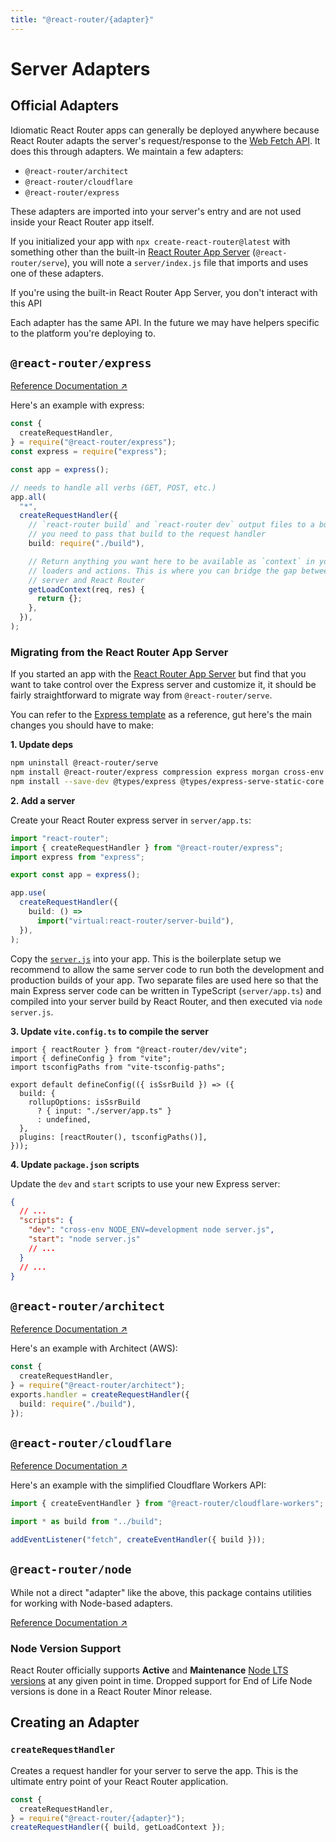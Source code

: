 ```yaml
---
title: "@react-router/{adapter}"
---
```


# Server Adapters

## Official Adapters

Idiomatic React Router apps can generally be deployed anywhere because React Router adapts the server's request/response to the [Web Fetch API][web-fetch-api]. It does this through adapters. We maintain a few adapters:

- `@react-router/architect`
- `@react-router/cloudflare`
- `@react-router/express`

These adapters are imported into your server's entry and are not used inside your React Router app itself.

If you initialized your app with `npx create-react-router@latest` with something other than the built-in [React Router App Server][rr-serve] (`@react-router/serve`), you will note a `server/index.js` file that imports and uses one of these adapters.

<docs-info>If you're using the built-in React Router App Server, you don't interact with this API</docs-info>

Each adapter has the same API. In the future we may have helpers specific to the platform you're deploying to.

## `@react-router/express`

[Reference Documentation ↗](https://api.reactrouter.com/v7/modules/_react_router_express.html)

Here's an example with express:

```ts lines=[1-3,11-22]
const {
  createRequestHandler,
} = require("@react-router/express");
const express = require("express");

const app = express();

// needs to handle all verbs (GET, POST, etc.)
app.all(
  "*",
  createRequestHandler({
    // `react-router build` and `react-router dev` output files to a build directory,
    // you need to pass that build to the request handler
    build: require("./build"),

    // Return anything you want here to be available as `context` in your
    // loaders and actions. This is where you can bridge the gap between your
    // server and React Router
    getLoadContext(req, res) {
      return {};
    },
  }),
);
```

### Migrating from the React Router App Server

If you started an app with the [React Router App Server][rr-serve] but find that you want to take control over the Express server and customize it, it should be fairly straightforward to migrate way from `@react-router/serve`.

You can refer to the [Express template][express-template] as a reference, gut here's the main changes you should have to make:

**1. Update deps**

```sh
npm uninstall @react-router/serve
npm install @react-router/express compression express morgan cross-env
npm install --save-dev @types/express @types/express-serve-static-core @types/morgan
```

**2. Add a server**

Create your React Router express server in `server/app.ts`:

```ts filename=server/app.ts
import "react-router";
import { createRequestHandler } from "@react-router/express";
import express from "express";

export const app = express();

app.use(
  createRequestHandler({
    build: () =>
      import("virtual:react-router/server-build"),
  }),
);
```

Copy the [`server.js`][express-template-server-js] into your app. This is the boilerplate setup we recommend to allow the same server code to run both the development and production builds of your app. Two separate files are used here so that the main Express server code can be written in TypeScript (`server/app.ts`) and compiled into your server build by React Router, and then executed via `node server.js`.

**3. Update `vite.config.ts` to compile the server**

```tsx filename=vite.config.ts lines=[6-10]
import { reactRouter } from "@react-router/dev/vite";
import { defineConfig } from "vite";
import tsconfigPaths from "vite-tsconfig-paths";

export default defineConfig(({ isSsrBuild }) => ({
  build: {
    rollupOptions: isSsrBuild
      ? { input: "./server/app.ts" }
      : undefined,
  },
  plugins: [reactRouter(), tsconfigPaths()],
}));
```

**4. Update `package.json` scripts**

Update the `dev` and `start` scripts to use your new Express server:

```json filename=package.json
{
  // ...
  "scripts": {
    "dev": "cross-env NODE_ENV=development node server.js",
    "start": "node server.js"
    // ...
  }
  // ...
}
```

## `@react-router/architect`

[Reference Documentation ↗](https://api.reactrouter.com/v7/modules/_react_router_architect.html)

Here's an example with Architect (AWS):

```ts
const {
  createRequestHandler,
} = require("@react-router/architect");
exports.handler = createRequestHandler({
  build: require("./build"),
});
```

## `@react-router/cloudflare`

[Reference Documentation ↗](https://api.reactrouter.com/v7/modules/_react_router_cloudflare.html)

Here's an example with the simplified Cloudflare Workers API:

```ts
import { createEventHandler } from "@react-router/cloudflare-workers";

import * as build from "../build";

addEventListener("fetch", createEventHandler({ build }));
```

<!-- TODO: We used to have a Community Adapters section here, but unsure which of those are RR friendly so we should check that before re-including? -->

## `@react-router/node`

While not a direct "adapter" like the above, this package contains utilities for working with Node-based adapters.

[Reference Documentation ↗](https://api.reactrouter.com/v7/modules/_react_router_node.html)

### Node Version Support

React Router officially supports **Active** and **Maintenance** [Node LTS versions][node-releases] at any given point in time. Dropped support for End of Life Node versions is done in a React Router Minor release.

[node-releases]: https://nodejs.org/en/about/previous-releases

## Creating an Adapter

### `createRequestHandler`

Creates a request handler for your server to serve the app. This is the ultimate entry point of your React Router application.

```ts
const {
  createRequestHandler,
} = require("@react-router/{adapter}");
createRequestHandler({ build, getLoadContext });
```

[web-fetch-api]: https://developer.mozilla.org/en-US/docs/Web/API/Fetch_API
[rr-serve]: ./serve
[express-template]: https://github.com/remix-run/react-router-templates/tree/main/node-custom-server
[express-template-server-js]: https://github.com/remix-run/react-router-templates/blob/main/node-custom-server/server.js
